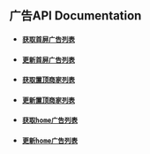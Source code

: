 ## 广告API Documentation

* #### [`获取首屏广告列表`](/chapter1/guang-gao-api-documentation/huo-qu-shou-ping-guang-gao-lie-biao.md)
* #### [`更新首屏广告列表`](/chapter1/guang-gao-api-documentation/geng-xin-shou-ping-guang-gao-lie-biao.md)
* #### [`获取置顶商家列表`](#get_ad_rr)
* #### [`更新置顶商家列表`](#update_ad_rr)
* #### [`获取home广告列表`](#get_ad_home)
* #### [`更新home广告列表`](#update_ad_home)



